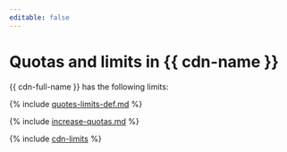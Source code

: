 ```yaml
---
editable: false
---
```


# Quotas and limits in {{ cdn-name }}

{{ cdn-full-name }} has the following limits:

{% include [quotes-limits-def.md](../../_includes/quotes-limits-def.md) %}

{% include [increase-quotas.md](../../_includes/increase-quotas.md) %}

{% include [cdn-limits](../../_includes/cdn/limits.md) %}
